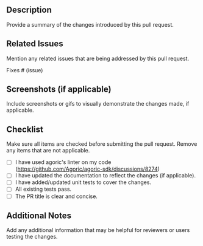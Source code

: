 ## Description

Provide a summary of the changes introduced by this pull request.

## Related Issues

Mention any related issues that are being addressed by this pull request.

Fixes # (issue)

## Screenshots (if applicable)

Include screenshots or gifs to visually demonstrate the changes made, if applicable.

## Checklist

Make sure all items are checked before submitting the pull request. Remove any items that are not applicable.

- [ ] I have used agoric's linter on my code (https://github.com/Agoric/agoric-sdk/discussions/8274)
- [ ] I have updated the documentation to reflect the changes (if applicable).
- [ ] I have added/updated unit tests to cover the changes.
- [ ] All existing tests pass.
- [ ] The PR title is clear and concise.

## Additional Notes

Add any additional information that may be helpful for reviewers or users testing the changes.

